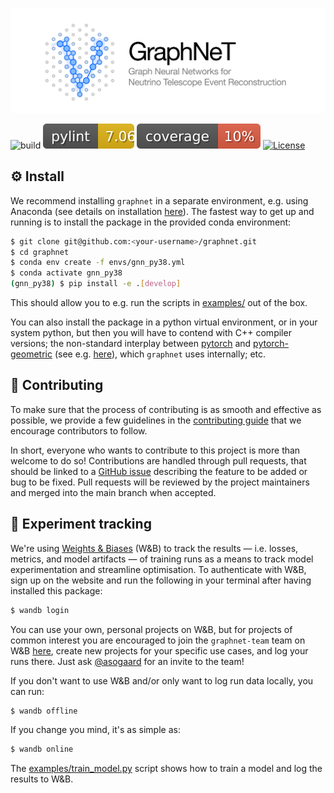 ![logo](./assets/identity/graphnet-logo-and-wordmark.png)

![build](https://github.com/icecube/graphnet/actions/workflows/build.yml/badge.svg)
![pylint](./assets/badges/pylint.svg)
![coverage](./assets/badges/coverage.svg)
[![License](https://img.shields.io/badge/License-Apache%202.0-blue.svg)](https://opensource.org/licenses/Apache-2.0)



## :gear:  Install

We recommend installing `graphnet` in a separate environment, e.g. using Anaconda (see details on installation [here](https://www.anaconda.com/products/individual)). The fastest way to get up and running is to install the package in the provided conda environment:
```bash
$ git clone git@github.com:<your-username>/graphnet.git
$ cd graphnet
$ conda env create -f envs/gnn_py38.yml
$ conda activate gnn_py38
(gnn_py38) $ pip install -e .[develop]
```

This should allow you to e.g. run the scripts in [examples/](./examples/) out of the box.

You can also install the package in a python virtual environment, or in your system python, but then you will have to contend with C++ compiler versions; the non-standard interplay between [pytorch](https://pytorch.org/) and [pytorch-geometric](https://pytorch-geometric.readthedocs.io/en/latest/) (see e.g. [here](https://github.com/pyg-team/pytorch_geometric/issues/861#issuecomment-566424944)), which `graphnet` uses internally; etc.


## :handshake:  Contributing

To make sure that the process of contributing is as smooth and effective as possible, we provide a few guidelines in the [contributing guide](CONTRIBUTING.md) that we encourage contributors to follow.

In short, everyone who wants to contribute to this project is more than welcome to do so! Contributions are handled through pull requests, that should be linked to a [GitHub issue](https://github.com/icecube/graphnet/issues) describing the feature to be added or bug to be fixed. Pull requests will be reviewed by the project maintainers and merged into the main branch when accepted.


## :test_tube:  Experiment tracking

We're using [Weights & Biases](https://wandb.ai/) (W&B) to track the results — i.e. losses, metrics, and model artifacts — of training runs as a means to track model experimentation and streamline optimisation. To authenticate with W&B, sign up on the website and run the following in your terminal after having installed this package:
```bash
$ wandb login
```
You can use your own, personal projects on W&B, but for projects of common interest you are encouraged to join the `graphnet-team` team on W&B [here](https://wandb.ai/graphnet-team), create new projects for your specific use cases, and log your runs there. Just ask [@asogaard](https://github.com/asogaard) for an invite to the team!

If you don't want to use W&B and/or only want to log run data locally, you can run:
```bash
$ wandb offline
```
If you change you mind, it's as simple as:
```bash
$ wandb online
```

The [examples/train_model.py](examples/train_model.py) script shows how to train a model and log the results to W&B.
